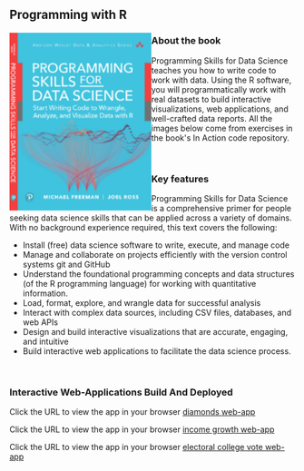 ## Programming with R

<a target="_blank" href="#">
  <img src="./images/in.png" alt="Book Cover" width="250" align="left"/>
</a>

### About the book
Programming Skills for Data Science teaches you how to write code to work with data. Using the R software, you will programmatically work with real datasets to build interactive visualizations, web applications, and well-crafted data reports. All the images below come from exercises in the book's In Action code repository.

<br/>

### Key features
Programming Skills for Data Science is a comprehensive primer for people seeking data science skills that can be applied across a variety of domains. With no background experience required, this text covers the following:

* Install (free) data science software to write, execute, and manage code
* Manage and collaborate on projects efficiently with the version control systems git and GitHub
* Understand the foundational programming concepts and data structures (of the R programming language) for working with quantitative information.
* Load, format, explore, and wrangle data for successful analysis
* Interact with complex data sources, including CSV files, databases, and web APIs
* Design and build interactive visualizations that are accurate, engaging, and intuitive
* Build interactive web applications to facilitate the data science process.

<br/>

### Interactive Web-Applications Build And Deployed

Click the URL to view the app in your browser [diamonds web-app](https://r-variawa.shinyapps.io/diamonds_App/)

Click the URL to view the app in your browser [income growth web-app](https://r-variawa.shinyapps.io/income_growth_App/)

Click the URL to view the app in your browser [electoral college vote web-app](https://r-variawa.shinyapps.io/electoral_college_App/)


